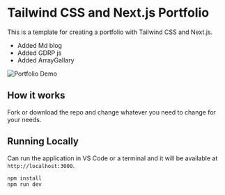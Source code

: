 # Tailwind CSS and Next.js Portfolio

This is a template for creating a portfolio with Tailwind CSS and Next.js.
- Added Md blog
- Added GDRP js
- Added ArrayGallary

![Portfolio Demo](demo/demo.gif)

## How it works

Fork or download the repo and change whatever you need to change for your needs.

## Running Locally

Can run the application in VS Code or a terminal and it will be available at `http://localhost:3000`.

```bash
npm install
npm run dev
```

